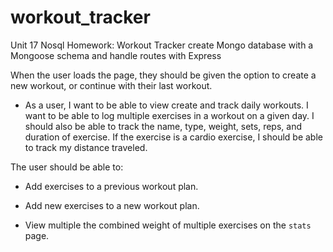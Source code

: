 # workout_tracker
 Unit 17 Nosql Homework: Workout Tracker
create Mongo database with a Mongoose schema and handle routes with Express

When the user loads the page, they should be given the option to create a new workout, or continue with their last workout.

* As a user, I want to be able to view create and track daily workouts. I want to be able to log multiple exercises in a workout on a given day. I should also be able to track the name, type, weight, sets, reps, and duration of exercise. If the exercise is a cardio exercise, I should be able to track my distance traveled.

The user should be able to:

  * Add exercises to a previous workout plan.

  * Add new exercises to a new workout plan.

  * View multiple the combined weight of multiple exercises on the `stats` page.
  
  
